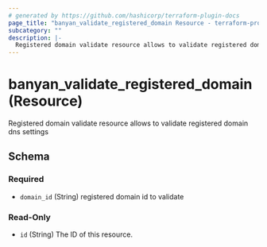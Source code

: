 ```yaml
---
# generated by https://github.com/hashicorp/terraform-plugin-docs
page_title: "banyan_validate_registered_domain Resource - terraform-provider-banyan"
subcategory: ""
description: |-
  Registered domain validate resource allows to validate registered domain dns settings
---
```


# banyan_validate_registered_domain (Resource)

Registered domain validate resource allows to validate registered domain dns settings



<!-- schema generated by tfplugindocs -->
## Schema

### Required

- `domain_id` (String) registered domain id to validate

### Read-Only

- `id` (String) The ID of this resource.

